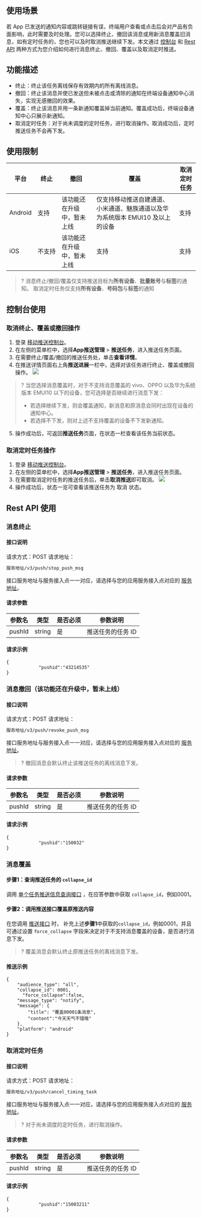 ## 使用场景

若 App 已发送的通知内容或跳转链接有误，终端用户查看或点击后会对产品有负面影响，此时需要及时处理。您可以选择终止、撤回该消息或用新消息覆盖旧消息，如有定时任务的，您也可以及时取消推送继续下发。本文通过 [控制台](#console) 和 [Rest API](#restapi) 两种方式为您介绍如何进行消息终止、撤回、覆盖以及取消定时推送。

## 功能描述

- 终止：终止该任务离线保存有效期内的所有离线消息。
- 撤回：终止该消息并使已发送但未被点击或清除的通知在终端设备通知中心消失，实现无感撤回的效果。
- 覆盖：终止该消息并用一条新通知覆盖掉当前通知。覆盖成功后，终端设备通知中心只展示新通知。
- 取消定时任务：对于尚未调度的定时任务，进行取消操作。取消成功后，定时推送任务不会再下发。

## 使用限制

<table>
<thead>
<tr>
<th>平台</th>
<th  nowrap="nowrap">终止</th>
<th>撤回</th>
<th>覆盖</th>
<th>取消定时任务</th>
</tr>
</thead>
<tbody><tr>
<td>Android</td>
<td>支持</td>
<td>该功能还在升级中，暂未上线</td>
<td>仅支持移动推送自建通道、小米通道、魅族通道以及华为系统版本 EMUI10 及以上的设备</td>
<td>支持</td>
</tr>
<tr>
<td>iOS</td>
<td  nowrap="nowrap">不支持</td>
<td>该功能还在升级中，暂未上线</td>
<td>支持</td>
<td>支持</td>
</tr>
</tbody></table>

>? 消息终止/撤回/覆盖仅支持推送目标为**所有设备**、**批量账号**与**标签**的通知。
>取消定时任务仅支持**所有设备**、**号码包**与**标签**的通知
>


<span id="console"></span>

## 控制台使用
### 取消终止、覆盖或撤回操作

1. 登录 [移动推送控制台](https://console.cloud.tencent.com/tpns)。
2. 在左侧的菜单栏中，选择**App推送管理** > **推送任务**，进入推送任务页面。
3. 在需要终止/覆盖/撤回的推送任务处，单击**查看详情**。
4. 在推送详情页面右上角**推送进展**一栏中，选择对该任务进行终止、覆盖或撤回操作。
![](https://qcloudimg.tencent-cloud.cn/raw/ea750ccd51cc694b6267bc01195fa0c5.png)
>? 当您选择消息覆盖时，对于不支持消息覆盖的 vivo、OPPO 以及华为系统版本 EMUI10 以下的设备，您可选择是否继续进行消息下发：
> - 若选择继续下发，则会覆盖通知，新消息和原消息会同时出现在设备的通知中心。
> - 若选择不下发，则对上述不支持覆盖的设备不下发新通知。
> 
5. 操作成功后，可返回**推送任务**页面，在状态一栏查看该任务当前状态。

### 取消定时任务操作
1. 登录 [移动推送控制台](https://console.cloud.tencent.com/tpns)。
2. 在左侧的菜单栏中，选择**App推送管理** > **推送任务**，进入推送任务页面。
3. 在需要取消定时任务的推送任务后，单击**取消推送**即可取消。
![](https://qcloudimg.tencent-cloud.cn/raw/531f06c030d9856a67ddbec53f5ebf98.png)
5. 操作成功后，状态一览可查看该推送任务为 取消 状态。


<span id="restapi"></span>

## Rest API 使用

### 消息终止

#### 接口说明 

请求方式：POST
请求地址：
```xml
服务地址/v3/push/stop_push_msg
```

接口服务地址与服务接入点一一对应，请选择与您的应用服务接入点对应的 [服务地址](https://cloud.tencent.com/document/product/548/49157)。

#### 请求参数

| 参数名 | 类型   | 是否必须 | 参数说明         |
| ------ | ------ | -------- | ---------------- |
| pushId | string | 是       | 推送任务的任务 ID |
 
 
#### 请求示例

```
{
			"pushid":"43214535"
}
```


### 消息撤回（该功能还在升级中，暂未上线）

#### 接口说明 

请求方式：POST
请求地址：
```xml
服务地址/v3/push/revoke_push_msg
```
接口服务地址与服务接入点一一对应，请选择与您的应用服务接入点对应的 [服务地址](https://cloud.tencent.com/document/product/548/49157)。

>? 撤回消息会默认终止该推送任务的离线消息下发。
>

#### 请求参数

| 参数名 | 类型   | 是否必须 | 参数说明         |
| ------ | ------ | -------- | ---------------- |
| pushId | string | 是       | 推送任务的任务 ID |

#### 请求示例

```
{
			"pushid":"150032"
}
```

### 消息覆盖

#### 步骤1：查询推送任务的 `collapse_id`

调用 [单个任务推送信息查询接口](https://cloud.tencent.com/document/product/548/39076) ，在应答参数中获取 `collapse_id`，例如0001。

#### 步骤2：调用推送接口覆盖原推送内容

在您调用 [推送接口](https://cloud.tencent.com/document/product/548/39064) 时， 补充上述**步骤1**中获取的`collapse_id`，例如0001，并且可通过设置 `force_collapse` 字段来决定对于不支持消息覆盖的设备，是否进行消息下发。

>? 覆盖消息会默认终止原推送任务的离线消息下发。
>

#### 推送示例
```
{
    "audience_type": "all",
    "collapse_id": 0001,
	  "force_collapse":false,
    "message_type": "notify",
    "message": {
        "title": "覆盖00001条消息",
        "content":"今天天气不错哦"		
    },
    "platform": "android"
}
```

### 取消定时任务

#### 接口说明 

请求方式：POST
请求地址：
```xml
服务地址/v3/push/cancel_timing_task
```
接口服务地址与服务接入点一一对应，请选择与您的应用服务接入点对应的 [服务地址](https://cloud.tencent.com/document/product/548/49157)。

>? 对于尚未调度的定时任务，进行取消操作。
>

#### 请求参数

| 参数名 | 类型   | 是否必须 | 参数说明         |
| ------ | ------ | -------- | ---------------- |
| pushId | string | 是       | 推送任务的任务 ID |

#### 请求示例

```
{
			"pushid":"15003211"
}
```



